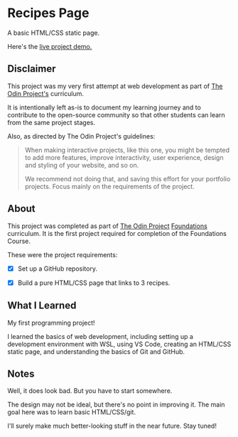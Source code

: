Recipes Page
=============

A basic HTML/CSS static page.

Here's the [live project demo.](https://alansobchacki.github.io/odin-recipes/)

Disclaimer
-----

This project was my very first attempt at web development as part of [The Odin Project's](https://www.theodinproject.com/) curriculum. 

It is intentionally left as-is to document my learning journey and to contribute to the open-source community so that other students can learn from the same project stages.

Also, as directed by The Odin Project's guidelines:

> When making interactive projects, like this one, you might be tempted to add more features, improve interactivity, user experience, design and styling of your website, and so on.
> 
> We recommend not doing that, and saving this effort for your portfolio projects. Focus mainly on the requirements of the project.


About
-----

This project was completed as part of [The Odin Project](https://www.theodinproject.com/) [Foundations](https://www.theodinproject.com/paths/foundations/courses/foundations) curriculum. It is the first project required for completion of the Foundations Course.

These were the project requirements:

- [x] Set up a GitHub repository.
- [x] Build a pure HTML/CSS page that links to 3 recipes.


What I Learned
-----

My first programming project! 

I learned the basics of web development, including setting up a development environment with WSL, using VS Code, creating an HTML/CSS static page, and understanding the basics of Git and GitHub.

Notes
-----

Well, it does look bad. But you have to start somewhere.

The design may not be ideal, but there's no point in improving it. The main goal here was to learn basic HTML/CSS/git.

I'll surely make much better-looking stuff in the near future. Stay tuned!
